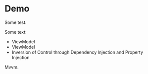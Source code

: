 # Demo

Some test.

Some text:

- ViewModel
- ViewModel
- Inversion of Control through Dependency Injection and Property Injection


Mvvm.
